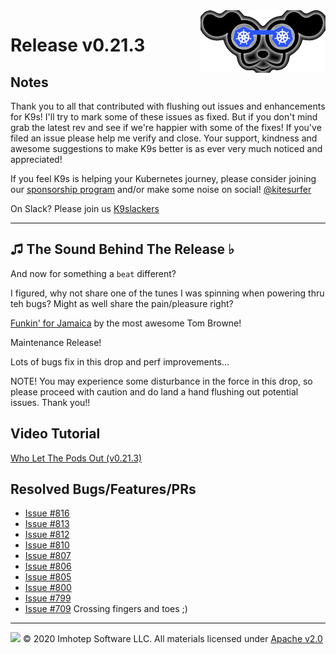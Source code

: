 <img src="https://raw.githubusercontent.com/derailed/k9s/master/assets/k9s_small.png" align="right" width="200" height="auto"/>

# Release v0.21.3

## Notes

Thank you to all that contributed with flushing out issues and enhancements for K9s! I'll try to mark some of these issues as fixed. But if you don't mind grab the latest rev and see if we're happier with some of the fixes! If you've filed an issue please help me verify and close. Your support, kindness and awesome suggestions to make K9s better is as ever very much noticed and appreciated!

If you feel K9s is helping your Kubernetes journey, please consider joining our [sponsorship program](https://github.com/sponsors/derailed) and/or make some noise on social! [@kitesurfer](https://twitter.com/kitesurfer)

On Slack? Please join us [K9slackers](https://join.slack.com/t/k9sers/shared_invite/enQtOTA5MDEyNzI5MTU0LWQ1ZGI3MzliYzZhZWEyNzYxYzA3NjE0YTk1YmFmNzViZjIyNzhkZGI0MmJjYzhlNjdlMGJhYzE2ZGU1NjkyNTM)

---

## ♫ The Sound Behind The Release ♭

And now for something a `beat` different?

I figured, why not share one of the tunes I was spinning when powering thru teh bugs? Might as well share the pain/pleasure right?

[Funkin' for Jamaica](https://www.youtube.com/watch?v=uuUy2ShGLyo) by the most awesome Tom Browne!

Maintenance Release!

Lots of bugs fix in this drop and perf improvements...

NOTE! You may experience some disturbance in the force in this drop, so please proceed with caution and do land a hand flushing out potential issues.
Thank you!!

## Video Tutorial

[Who Let The Pods Out (v0.21.3)](https://youtu.be/wG8KCwDAhnw)

## Resolved Bugs/Features/PRs

* [Issue #816](https://github.com/kswapd/k11s/issues/816)
* [Issue #813](https://github.com/kswapd/k11s/issues/813)
* [Issue #812](https://github.com/kswapd/k11s/issues/812)
* [Issue #810](https://github.com/kswapd/k11s/issues/810)
* [Issue #807](https://github.com/kswapd/k11s/issues/807)
* [Issue #806](https://github.com/kswapd/k11s/issues/806)
* [Issue #805](https://github.com/kswapd/k11s/issues/805)
* [Issue #800](https://github.com/kswapd/k11s/issues/800)
* [Issue #799](https://github.com/kswapd/k11s/issues/799)
* [Issue #709](https://github.com/kswapd/k11s/issues/709) Crossing fingers and toes ;)

---

<img src="https://raw.githubusercontent.com/derailed/k9s/master/assets/imhotep_logo.png" width="32" height="auto"/> © 2020 Imhotep Software LLC. All materials licensed under [Apache v2.0](http://www.apache.org/licenses/LICENSE-2.0)
